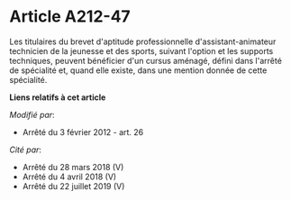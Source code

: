 # Article A212-47

Les titulaires du brevet d'aptitude professionnelle d'assistant-animateur technicien de la jeunesse et des sports, suivant
l'option et les supports techniques, peuvent bénéficier d'un cursus aménagé, défini dans l'arrêté de spécialité et, quand
elle existe, dans une mention donnée de cette spécialité.

**Liens relatifs à cet article**

_Modifié par_:

  - Arrêté du 3 février 2012 - art. 26

_Cité par_:

  - Arrêté du 28 mars 2018 (V)
  - Arrêté du 4 avril 2018 (V)
  - Arrêté du 22 juillet 2019 (V)
